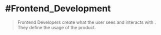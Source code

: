 # #Frontend_Development
 >Frontend Developers create what the user sees and interacts with . They define the usage  of the product.
